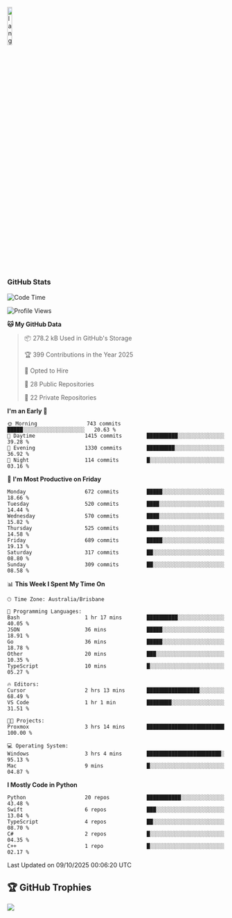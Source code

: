 <p align="left"><img width=15%" src="https://github.com/alansmathew/alansmathew/raw/master/lang.gif" alt="lang image here" /></p>

# <h3 align="left">GitHub Stats</h3>

<!--START_SECTION:waka-->
![Code Time](http://img.shields.io/badge/Code%20Time-616%20hrs%207%20mins-blue)

![Profile Views](http://img.shields.io/badge/Profile%20Views-1-blue)

**🐱 My GitHub Data** 

> 📦 278.2 kB Used in GitHub's Storage 
 > 
> 🏆 399 Contributions in the Year 2025
 > 
> 💼 Opted to Hire
 > 
> 📜 28 Public Repositories 
 > 
> 🔑 22 Private Repositories 
 > 
**I'm an Early 🐤** 

```text
🌞 Morning                743 commits         █████░░░░░░░░░░░░░░░░░░░░   20.63 % 
🌆 Daytime                1415 commits        ██████████░░░░░░░░░░░░░░░   39.28 % 
🌃 Evening                1330 commits        █████████░░░░░░░░░░░░░░░░   36.92 % 
🌙 Night                  114 commits         █░░░░░░░░░░░░░░░░░░░░░░░░   03.16 % 
```
📅 **I'm Most Productive on Friday** 

```text
Monday                   672 commits         █████░░░░░░░░░░░░░░░░░░░░   18.66 % 
Tuesday                  520 commits         ████░░░░░░░░░░░░░░░░░░░░░   14.44 % 
Wednesday                570 commits         ████░░░░░░░░░░░░░░░░░░░░░   15.82 % 
Thursday                 525 commits         ████░░░░░░░░░░░░░░░░░░░░░   14.58 % 
Friday                   689 commits         █████░░░░░░░░░░░░░░░░░░░░   19.13 % 
Saturday                 317 commits         ██░░░░░░░░░░░░░░░░░░░░░░░   08.80 % 
Sunday                   309 commits         ██░░░░░░░░░░░░░░░░░░░░░░░   08.58 % 
```


📊 **This Week I Spent My Time On** 

```text
🕑︎ Time Zone: Australia/Brisbane

💬 Programming Languages: 
Bash                     1 hr 17 mins        ██████████░░░░░░░░░░░░░░░   40.05 % 
JSON                     36 mins             █████░░░░░░░░░░░░░░░░░░░░   18.91 % 
Go                       36 mins             █████░░░░░░░░░░░░░░░░░░░░   18.78 % 
Other                    20 mins             ███░░░░░░░░░░░░░░░░░░░░░░   10.35 % 
TypeScript               10 mins             █░░░░░░░░░░░░░░░░░░░░░░░░   05.27 % 

🔥 Editors: 
Cursor                   2 hrs 13 mins       █████████████████░░░░░░░░   68.49 % 
VS Code                  1 hr 1 min          ████████░░░░░░░░░░░░░░░░░   31.51 % 

🐱‍💻 Projects: 
Proxmox                  3 hrs 14 mins       █████████████████████████   100.00 % 

💻 Operating System: 
Windows                  3 hrs 4 mins        ████████████████████████░   95.13 % 
Mac                      9 mins              █░░░░░░░░░░░░░░░░░░░░░░░░   04.87 % 
```

**I Mostly Code in Python** 

```text
Python                   20 repos            ███████████░░░░░░░░░░░░░░   43.48 % 
Swift                    6 repos             ███░░░░░░░░░░░░░░░░░░░░░░   13.04 % 
TypeScript               4 repos             ██░░░░░░░░░░░░░░░░░░░░░░░   08.70 % 
C#                       2 repos             █░░░░░░░░░░░░░░░░░░░░░░░░   04.35 % 
C++                      1 repo              █░░░░░░░░░░░░░░░░░░░░░░░░   02.17 % 
```




 Last Updated on 09/10/2025 00:06:20 UTC
<!--END_SECTION:waka-->

## 🏆 GitHub Trophies

![](https://github-profile-trophy.vercel.app/?username=samh06&theme=discord&no-frame=true&no-bg=false&margin-w=4)
